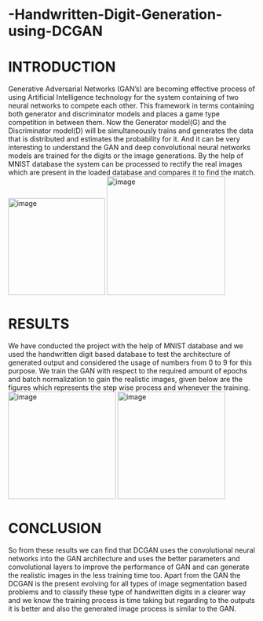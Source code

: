 # -Handwritten-Digit-Generation-using-DCGAN
 
# INTRODUCTION
Generative Adversarial Networks (GAN’s) are becoming effective process of using Artificial Intelligence technology for the system containing of two neural networks to compete each other. This framework in terms containing both generator and discriminator models and places a game type competition in between them. Now the Generator model(G) and the Discriminator model(D) will be simultaneously trains and generates the data that is distributed and estimates the probability for it. And it can be very interesting to understand the GAN and deep convolutional neural networks models are trained for the digits or the image generations. By the help of MNIST database the system can be processed to rectify the real images which are present in the loaded database and compares it to find the match. 
<img width="197" alt="image" src="https://user-images.githubusercontent.com/76693203/191420901-112c496d-0457-457d-a421-cd5c41f20fc5.png">
<img width="241" alt="image" src="https://user-images.githubusercontent.com/76693203/191420927-907f9b71-4cde-4024-8d84-202162c865f6.png">


# RESULTS
We have conducted the project with the help of MNIST database and we used the handwritten digit based database to test the architecture of generated output and considered the usage of numbers from 0 to 9 for this purpose. We train the GAN with respect to the required amount of epochs and batch normalization to gain the realistic images, given below are the figures which represents the step wise process and whenever the training.
<img width="219" alt="image" src="https://user-images.githubusercontent.com/76693203/191421181-283b46f5-e5cb-47d5-acb4-c811e418b82a.png">
<img width="219" alt="image" src="https://user-images.githubusercontent.com/76693203/191421225-490052f0-d29a-45cd-9be7-850ced5348be.png">

# CONCLUSION
So from these results we can find that DCGAN uses the convolutional neural networks into the GAN architecture and uses the better parameters and convolutional layers to improve the performance of GAN and can generate the realistic images in the less training time too. Apart from the GAN the DCGAN is the present evolving for all types of image segmentation based problems and to classify these type of handwritten digits in a clearer way and we know the training process is time taking but regarding to the outputs it is better and also the generated image process is similar to the GAN.
